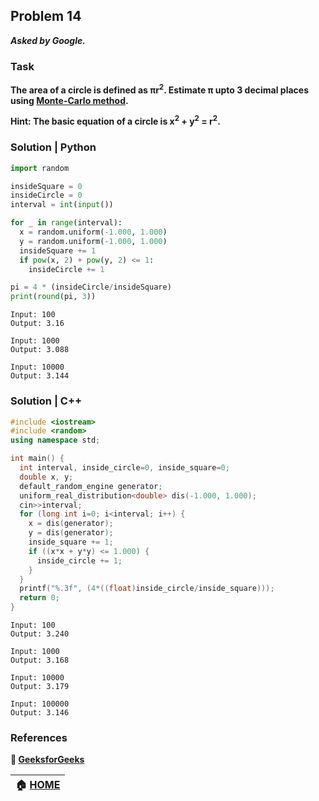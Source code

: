 ## Problem 14
***Asked by Google.***
### Task
**The area of a circle is defined as πr<sup>2</sup>. Estimate π upto 3 decimal places using [Monte-Carlo method](https://towardsdatascience.com/an-overview-of-monte-carlo-methods-675384eb1694).**

**Hint: The basic equation of a circle is x<sup>2</sup> + y<sup>2</sup> = r<sup>2</sup>.**

### Solution | Python
```python
import random

insideSquare = 0
insideCircle = 0
interval = int(input())

for _ in range(interval):
  x = random.uniform(-1.000, 1.000)
  y = random.uniform(-1.000, 1.000)
  insideSquare += 1
  if pow(x, 2) + pow(y, 2) <= 1:
    insideCircle += 1

pi = 4 * (insideCircle/insideSquare)
print(round(pi, 3))
```
```
Input: 100
Output: 3.16

Input: 1000
Output: 3.088

Input: 10000
Output: 3.144
```
### Solution | C++
```cpp
#include <iostream>
#include <random>
using namespace std;

int main() {
  int interval, inside_circle=0, inside_square=0;
  double x, y;
  default_random_engine generator;
  uniform_real_distribution<double> dis(-1.000, 1.000);
  cin>>interval;  
  for (long int i=0; i<interval; i++) {
    x = dis(generator);
    y = dis(generator);
    inside_square += 1;
    if ((x*x + y*y) <= 1.000) {
      inside_circle += 1;
    }
  }
  printf("%.3f", (4*((float)inside_circle/inside_square)));
  return 0;
}
```
```
Input: 100
Output: 3.240

Input: 1000
Output: 3.168

Input: 10000
Output: 3.179

Input: 100000
Output: 3.146
```
### References
**:green_book: [GeeksforGeeks](https://www.geeksforgeeks.org/estimating-value-pi-using-monte-carlo/)**

|**:house: [HOME](https://github.com/theInvincible/Daily-Coding-Problem/)**|
|--------------------------------------------------------------------------|
